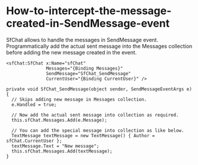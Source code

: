 # How-to-intercept-the-message-created-in-SendMessage-event
SfChat allows to handle the messages in SendMessage event. Programmatically add the actual sent message into the Messages collection before adding the new message created in the event.

```
<sfChat:SfChat x:Name="sfChat"
               Messages="{Binding Messages}"
               SendMessage="SfChat_SendMessage"
               CurrentUser="{Binding CurrentUser}" />

```

```
private void SfChat_SendMessage(object sender, SendMessageEventArgs e)
{
  // Skips adding new message in Messages collection.
  e.Handled = true;

  // Now add the actual sent message into collection as required.
  this.sfChat.Messages.Add(e.Message);

  // You can add the special message into collection as like below.
  TextMessage textMessage = new TextMessage() { Author = sfChat.CurrentUser };
  textMessage.Text = "New message";
  this.sfChat.Messages.Add(textMessage);
}

```